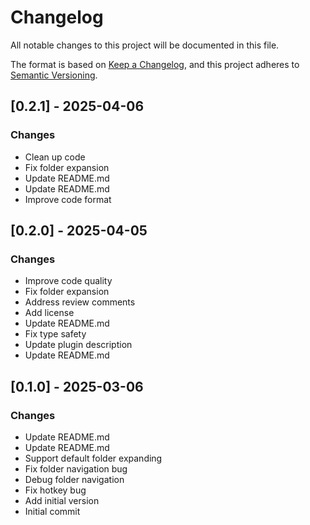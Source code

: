 # Changelog

All notable changes to this project will be documented in this file.

The format is based on [Keep a Changelog](https://keepachangelog.com/en/1.0.0/),
and this project adheres to [Semantic Versioning](https://semver.org/spec/v2.0.0.html).




## [0.2.1] - 2025-04-06

### Changes

- Clean up code
- Fix folder expansion
- Update README.md
- Update README.md
- Improve code format

## [0.2.0] - 2025-04-05

### Changes

- Improve code quality
- Fix folder expansion
- Address review comments
- Add license
- Update README.md
- Fix type safety
- Update plugin description
- Update README.md

## [0.1.0] - 2025-03-06

### Changes

- Update README.md
- Update README.md
- Support default folder expanding
- Fix folder navigation bug
- Debug folder navigation
- Fix hotkey bug
- Add initial version
- Initial commit

